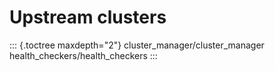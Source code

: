 Upstream clusters
=================

::: {.toctree maxdepth="2"}
cluster\_manager/cluster\_manager health\_checkers/health\_checkers
:::
